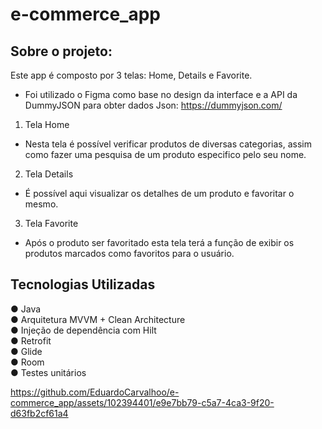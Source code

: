 # e-commerce_app
## Sobre o projeto:

Este app é composto por 3 telas: Home, Details e Favorite. 
- Foi utilizado o Figma como base no design da interface e a API da DummyJSON para obter dados Json: https://dummyjson.com/

1. Tela Home
- Nesta tela é possível verificar produtos de diversas categorias,
assim como fazer uma pesquisa de um produto especifico pelo seu nome.

2. Tela Details
- É possível aqui visualizar os detalhes de um produto e favoritar o mesmo.

3. Tela Favorite
- Após o produto ser favoritado esta tela terá a função de exibir os produtos marcados
como favoritos para o usuário.

## Tecnologias Utilizadas
● Java <br/> 
● Arquitetura MVVM + Clean Architecture <br/> 
● Injeção de dependência com Hilt <br/> 
● Retrofit <br/> 
● Glide <br/>
● Room <br/>
● Testes unitários <br/> 

https://github.com/EduardoCarvalhoo/e-commerce_app/assets/102394401/e9e7bb79-c5a7-4ca3-9f20-d63fb2cf61a4


